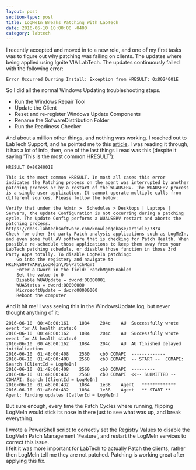 ```yaml
---
layout: post
section-type: post
title: LogMeIn Breaks Patching With LabTech
date: 2016-06-10 10:00:00 -0400
category: labtech
---
```


I recently accepted and moved in to a new role, and one of my first tasks was to figure out why patching was failing on clients.
The updates where being applied using Ignite VIA LabTech.
The updates continuously failed with the following error:

```
Error Occurred Durring Install: Exception from HRESULT: 0x8024001E
```

So I did all the normal Windows Updating troubleshooting steps.

* Run the Windows Repair Tool
* Update the Client
* Reset and re-register Windows Update Components
* Rename the SofwareDistribution Folder
* Run the Readiness Checker

And about a million other things, and nothing was working.  I reached out to LabTech Support, and he pointed me to this [article](https://docs.labtechsoftware.com/knowledgebase/article/12175).
I was reading it through, it has a lot of info, then, one of the last things I read was this (despite it saying 'This is the most common HRESULT'):

```
HRESULT 0x8024001E

This is the most common HRESULT. In most all cases this error indicates the Patching process on the agent was interrupted by another patching process or by a restart of the WUAUSERV. The WUAUSERV process is a single user application. It cannot operate multiple calls from different sources. Please follow the below:

Verify that under the Admin >  Schedules > Desktops | Laptops | Servers, the update Configuration is not occurring during a patching cycle. The Update Config performs a WUAUSERV restart and aborts the patching process.
https://docs.labtechsoftware.com/knowledgebase/article/7374
Check for other 3rd party Patch analysis applications such as LogMeIn, and even some full AV software that is checking for Patch Health. When possible re-schedule those applications to keep them away from your LabTech patching schedule, or disable those function in those 3rd Party Apps totally. To disable LogMeIn patching:
    Go into the registery and navigate to HKLM\SOFTWARE\LogMeIn\V5\PatchMgmt
    Enter a Dword in the field: PatchMgmtEnabled
    Set the value to 0
    Disable WUAUpdate = dword:00000001
    WUAStatus = dword:00000000
    MicrosoftUpdate = dword00000000
    Reboot the computer
```

And it hit me!  I was seeing this in the WindowsUpdate.log, but never thought anything of it:

```
2016-06-10	00:48:00:161	1084	204c	AU	Successfully wrote event for AU health state:0
2016-06-10	00:48:00:162	1084	204c	AU	Successfully wrote event for AU health state:0
2016-06-10	00:48:00:162	1084	204c	AU	AU finished delayed initialization
2016-06-10	01:48:00:408	2560	cb0	COMAPI	-------------
2016-06-10	01:48:00:408	2560	cb0	COMAPI	-- START --  COMAPI: Search [ClientId = LogMeIn]
2016-06-10	01:48:00:408	2560	cb0	COMAPI	---------
2016-06-10	01:48:00:432	2560	cb0	COMAPI	<<-- SUBMITTED -- COMAPI: Search [ClientId = LogMeIn]
2016-06-10	01:48:00:432	1084	1e38	Agent	*************
2016-06-10	01:48:00:432	1084	1e38	Agent	** START **  Agent: Finding updates [CallerId = LogMeIn]
```

But sure enough, every time the Patch Cycles where running, flipping LogMeIn would stick its nose in there just to see what was up, and break everything.

I wrote a PowerShell script to correctly set the Registry Values to disable the LogMeIn Patch Management 'Feature', and restart the LogMeIn services to correct this issue.  
I felt it was more important for LabTech to actually Patch the clients, rather then LogMeIn tell me they are not patched.  Patching is working great after applying this fix.

<script src="https://gist.github.com/dotps1/e3b5bf37aea3a84b0a40c20d405cdc97.js"></script>
